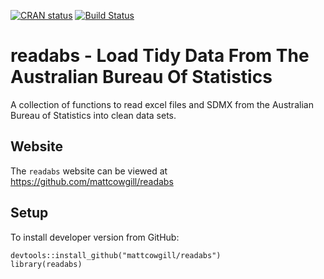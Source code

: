 [![CRAN status](https://www.r-pkg.org/badges/version/readabs)](https://cran.r-project.org/package=readabs)
[![Build Status](https://travis-ci.org/MattCowgill/readabs.svg?branch=master)](https://travis-ci.org/MattCowgill/readabs)

# readabs - Load Tidy Data From The Australian Bureau Of Statistics
A collection of functions to read excel files and SDMX from the Australian Bureau of Statistics into clean data sets.

## Website
The `readabs` website can be viewed at https://github.com/mattcowgill/readabs

## Setup
To install developer version from GitHub:

```{r}
devtools::install_github("mattcowgill/readabs")
library(readabs)
```
